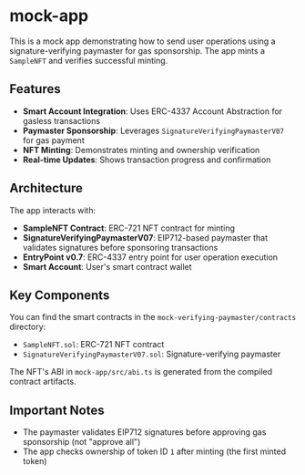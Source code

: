 # mock-app

This is a mock app demonstrating how to send user operations using a signature-verifying paymaster for gas sponsorship. The app mints a `SampleNFT` and verifies successful minting.

## Features

- **Smart Account Integration**: Uses ERC-4337 Account Abstraction for gasless transactions
- **Paymaster Sponsorship**: Leverages `SignatureVerifyingPaymasterV07` for gas payment
- **NFT Minting**: Demonstrates minting and ownership verification
- **Real-time Updates**: Shows transaction progress and confirmation

## Architecture

The app interacts with:
- **SampleNFT Contract**: ERC-721 NFT contract for minting
- **SignatureVerifyingPaymasterV07**: EIP712-based paymaster that validates signatures before sponsoring transactions
- **EntryPoint v0.7**: ERC-4337 entry point for user operation execution
- **Smart Account**: User's smart contract wallet

## Key Components

You can find the smart contracts in the `mock-verifying-paymaster/contracts` directory:
- `SampleNFT.sol`: ERC-721 NFT contract
- `SignatureVerifyingPaymasterV07.sol`: Signature-verifying paymaster

The NFT's ABI in `mock-app/src/abi.ts` is generated from the compiled contract artifacts.

## Important Notes

- The paymaster validates EIP712 signatures before approving gas sponsorship (not "approve all")
- The app checks ownership of token ID `1` after minting (the first minted token)
